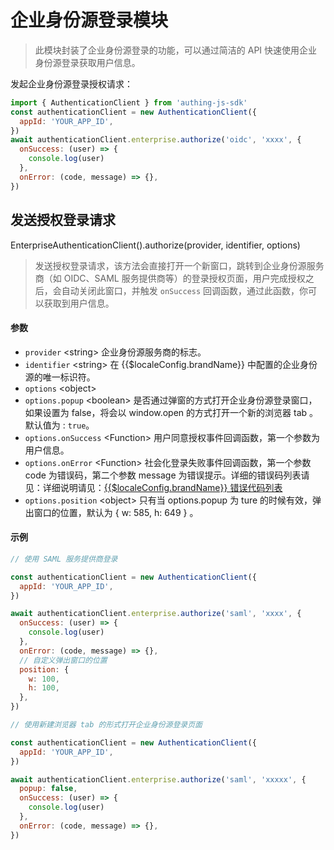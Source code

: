 # 企业身份源登录模块

<LastUpdated/>

> 此模块封装了企业身份源登录的功能，可以通过简洁的 API 快速使用企业身份源登录获取用户信息。

发起企业身份源登录授权请求：

```javascript
import { AuthenticationClient } from 'authing-js-sdk'
const authenticationClient = new AuthenticationClient({
  appId: 'YOUR_APP_ID',
})
await authenticationClient.enterprise.authorize('oidc', 'xxxx', {
  onSuccess: (user) => {
    console.log(user)
  },
  onError: (code, message) => {},
})
```

## 发送授权登录请求

EnterpriseAuthenticationClient().authorize(provider, identifier, options)

> 发送授权登录请求，该方法会直接打开一个新窗口，跳转到企业身份源服务商（如 OIDC、SAML 服务提供商等）的登录授权页面，用户完成授权之后，会自动关闭此窗口，并触发 `onSuccess` 回调函数，通过此函数，你可以获取到用户信息。

#### 参数

- `provider` \<string\> 企业身份源服务商的标志。
- `identifier` \<string\> 在 {{$localeConfig.brandName}} 中配置的企业身份源的唯一标识符。
- `options` \<object\>
- `options.popup` \<boolean\> 是否通过弹窗的方式打开企业身份源登录窗口，如果设置为 false，将会以 window.open 的方式打开一个新的浏览器 tab 。 默认值为 : `true`。
- `options.onSuccess` \<Function\> 用户同意授权事件回调函数，第一个参数为用户信息。
- `options.onError` \<Function\> 社会化登录失败事件回调函数，第一个参数 code 为错误码，第二个参数 message 为错误提示。详细的错误码列表请见：详细说明请见：[{{$localeConfig.brandName}} 错误代码列表](/reference/error-code.md)
- `options.position` \<object\> 只有当 options.popup 为 ture 的时候有效，弹出窗口的位置，默认为 { w: 585, h: 649 } 。

#### 示例

```javascript
// 使用 SAML 服务提供商登录

const authenticationClient = new AuthenticationClient({
  appId: 'YOUR_APP_ID',
})

await authenticationClient.enterprise.authorize('saml', 'xxxx', {
  onSuccess: (user) => {
    console.log(user)
  },
  onError: (code, message) => {},
  // 自定义弹出窗口的位置
  position: {
    w: 100,
    h: 100,
  },
})
```

```javascript
// 使用新建浏览器 tab 的形式打开企业身份源登录页面

const authenticationClient = new AuthenticationClient({
  appId: 'YOUR_APP_ID',
})

await authenticationClient.enterprise.authorize('saml', 'xxxxx', {
  popup: false,
  onSuccess: (user) => {
    console.log(user)
  },
  onError: (code, message) => {},
})
```
